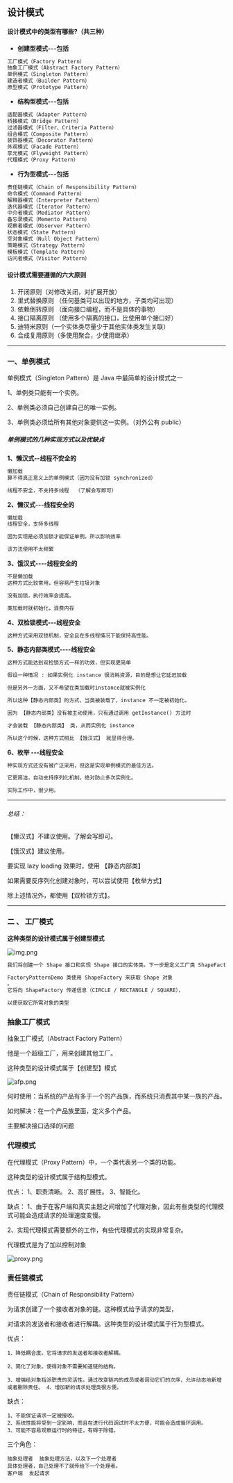 ## 设计模式
#### 设计模式中的类型有哪些?（共三种）
- **创建型模式---包括**
```txt
工厂模式（Factory Pattern）
抽象工厂模式（Abstract Factory Pattern）
单例模式（Singleton Pattern）
建造者模式（Builder Pattern）
原型模式（Prototype Pattern）
```
- **结构型模式---包括**
```txt
适配器模式（Adapter Pattern）
桥接模式（Bridge Pattern）
过滤器模式（Filter、Criteria Pattern）
组合模式（Composite Pattern）
装饰器模式（Decorator Pattern）
外观模式（Facade Pattern）
享元模式（Flyweight Pattern）
代理模式（Proxy Pattern）
```
- **行为型模式---包括**
```txt
责任链模式（Chain of Responsibility Pattern）
命令模式（Command Pattern）
解释器模式（Interpreter Pattern）
迭代器模式（Iterator Pattern）
中介者模式（Mediator Pattern）
备忘录模式（Memento Pattern）
观察者模式（Observer Pattern）
状态模式（State Pattern）
空对象模式（Null Object Pattern）
策略模式（Strategy Pattern）
模板模式（Template Pattern）
访问者模式（Visitor Pattern）
```
#### 设计模式需要遵循的六大原则

1. 开闭原则（对修改关闭，对扩展开放）
2. 里式替换原则 （任何基类可以出现的地方，子类均可出现）
3. 依赖倒转原则 （面向接口编程，而不是具体的事物）
4. 接口隔离原则 （使用多个隔离的接口，比使用单个接口好）
5. 迪特米原则（一个实体类尽量少于其他实体类发生关联）
6. 合成复用原则（多使用聚合，少使用继承）

---
### 一、单例模式
单例模式（Singleton Pattern）是 Java 中最简单的设计模式之一

1、单例类只能有一个实例。

2、单例类必须自己创建自己的唯一实例。

3、单例类必须给所有其他对象提供这一实例。（对外公有 public）

##### 单例模式的几种实现方式以及优缺点
**1、懒汉式--线程不安全的**
```txt
懒加载
算不得真正意义上的单例模式（因为没有加锁 synchronized）

线程不安全，不支持多线程  （了解会写即可）
```
**2、懒汉式---线程安全的**
```txt
懒加载
线程安全，支持多线程  

因为实现是必须加锁才能保证单例。所以影响效率

该方法使用不太频繁
```
**3、饿汉式----线程安全的**
```txt
不是懒加载
这种方式比较常用，但容易产生垃圾对象

没有加锁，执行效率会提高。

类加载时就初始化，浪费内存
```
**4、双检锁模式---线程安全**
```txt
这种方式采用双锁机制，安全且在多线程情况下能保持高性能。
```
**5、静态内部类模式----线程安全**
```txt
这种方式能达到双检锁方式一样的功效，但实现更简单

假设一种情况 : 如果实例化 instance 很消耗资源，目的是想让它延迟加载

但是另外一方面，又不希望在类加载时instance就被实例化

所以这种【静态内部类】的方式，当类被装载了，instance 不一定被初始化。

因为 【静态内部类】没有被主动使用，只有通过调用 getInstance() 方法时

才会装载 【静态内部类】 类，从而实例化 instance

所以这个时候，这种方式相比 【饿汉式】 就显得合理。
```
**6、枚举 ---线程安全**
```txt
种实现方式还没有被广泛采用，但这是实现单例模式的最佳方法。

它更简洁，自动支持序列化机制，绝对防止多次实例化。

实际工作中，很少用。
```
---
###### 总结：
【懒汉式】不建议使用。了解会写即可。

【饿汉式】建议使用。

要实现 lazy loading 效果时，使用 【静态内部类】

如果需要反序列化创建对象时，可以尝试使用【枚举方式】

除上述情况外，都使用【双检锁方式】。

---


### 二 、 工厂模式
**这种类型的设计模式属于创建型模式**

![img.png](DesignPattern-Study%2Fimage%2Fimg.png)

```txt
我们将创建一个 Shape 接口和实现 Shape 接口的实体类。下一步是定义工厂类 ShapeFactory。

FactoryPatternDemo 类使用 ShapeFactory 来获取 Shape 对象
。
它将向 ShapeFactory 传递信息（CIRCLE / RECTANGLE / SQUARE），

以便获取它所需对象的类型
```

### 抽象工厂模式
抽象工厂模式（Abstract Factory Pattern）

他是一个超级工厂，用来创建其他工厂。

这种类型的设计模式属于【创建型】模式

![afp.png](DesignPattern-Study%2Fimage%2Fafp.png)

何时使用：当系统的产品有多于一个的产品族，而系统只消费其中某一族的产品。

如何解决：在一个产品族里面，定义多个产品。

主要解决接口选择的问题


### 代理模式

在代理模式（Proxy Pattern）中，一个类代表另一个类的功能。

这种类型的设计模式属于结构型模式。

优点： 1、职责清晰。 2、高扩展性。 3、智能化。

缺点： 1、由于在客户端和真实主题之间增加了代理对象，因此有些类型的代理模式可能会造成请求的处理速度变慢。 

2、实现代理模式需要额外的工作，有些代理模式的实现非常复杂。

代理模式是为了加以控制对象

![proxy.png](DesignPattern-Study%2Fimage%2Fproxy.png)


### 责任链模式
责任链模式（Chain of Responsibility Pattern）

为请求创建了一个接收者对象的链。这种模式给予请求的类型，

对请求的发送者和接收者进行解耦。这种类型的设计模式属于行为型模式。

优点： 
    
    1、降低耦合度。它将请求的发送者和接收者解耦。 

    2、简化了对象。使得对象不需要知道链的结构。 
    
    3、增强给对象指派职责的灵活性。通过改变链内的成员或者调动它们的次序，允许动态地新增或者删除责任。 4、增加新的请求处理类很方便。

缺点： 

    1、不能保证请求一定被接收。
    2、系统性能将受到一定影响，而且在进行代码调试时不太方便，可能会造成循环调用。
    3、可能不容易观察运行时的特征，有碍于除错。

三个角色：

    抽象处理者  抽象处理方法，以及下一个处理者
    具体处理者，自己处理不了就传给下一个处理者。
    客户端  发起请求
    